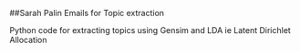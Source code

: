 ##Sarah Palin Emails for Topic extraction 

Python code for extracting topics 
using Gensim and LDA ie Latent Dirichlet Allocation